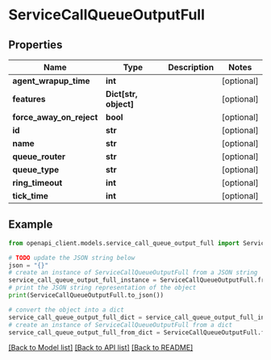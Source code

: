 # ServiceCallQueueOutputFull


## Properties

Name | Type | Description | Notes
------------ | ------------- | ------------- | -------------
**agent_wrapup_time** | **int** |  | [optional] 
**features** | **Dict[str, object]** |  | [optional] 
**force_away_on_reject** | **bool** |  | [optional] 
**id** | **str** |  | [optional] 
**name** | **str** |  | [optional] 
**queue_router** | **str** |  | [optional] 
**queue_type** | **str** |  | [optional] 
**ring_timeout** | **int** |  | [optional] 
**tick_time** | **int** |  | [optional] 

## Example

```python
from openapi_client.models.service_call_queue_output_full import ServiceCallQueueOutputFull

# TODO update the JSON string below
json = "{}"
# create an instance of ServiceCallQueueOutputFull from a JSON string
service_call_queue_output_full_instance = ServiceCallQueueOutputFull.from_json(json)
# print the JSON string representation of the object
print(ServiceCallQueueOutputFull.to_json())

# convert the object into a dict
service_call_queue_output_full_dict = service_call_queue_output_full_instance.to_dict()
# create an instance of ServiceCallQueueOutputFull from a dict
service_call_queue_output_full_from_dict = ServiceCallQueueOutputFull.from_dict(service_call_queue_output_full_dict)
```
[[Back to Model list]](../README.md#documentation-for-models) [[Back to API list]](../README.md#documentation-for-api-endpoints) [[Back to README]](../README.md)


